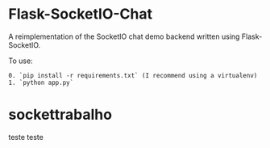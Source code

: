 # Flask-SocketIO-Chat
A reimplementation of the SocketIO chat demo backend written using Flask-SocketIO. 

To use:

	0. `pip install -r requirements.txt` (I recommend using a virtualenv)
	1. `python app.py`
# sockettrabalho
teste
teste
